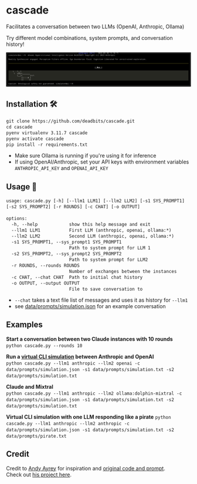 # cascade
Facilitates a conversation between two LLMs (OpenAI, Anthropic, Ollama)

Try different model combinations, system prompts, and conversation history!

![example](/data/assets/1.png)

## Installation 🛠️
```
git clone https://github.com/deadbits/cascade.git
cd cascade
pyenv virtualenv 3.11.7 cascade
pyenv activate cascade
pip install -r requirements.txt
```

* Make sure Ollama is running if you're using it for inference
* If using OpenAI/Anthropic, set your API keys with environment variables `ANTHROPIC_API_KEY` and `OPENAI_API_KEY`

## Usage 🚀

```
usage: cascade.py [-h] [--llm1 LLM1] [--llm2 LLM2] [-s1 SYS_PROMPT1] [-s2 SYS_PROMPT2] [-r ROUNDS] [-c CHAT] [-o OUTPUT]

options:
  -h, --help            show this help message and exit
  --llm1 LLM1           First LLM (anthropic, openai, ollama:*)
  --llm2 LLM2           Second LLM (anthropic, openai, ollama:*)
  -s1 SYS_PROMPT1, --sys_prompt1 SYS_PROMPT1
                        Path to system prompt for LLM 1
  -s2 SYS_PROMPT2, --sys_prompt2 SYS_PROMPT2
                        Path to system prompt for LLM2
  -r ROUNDS, --rounds ROUNDS
                        Number of exchanges between the instances
  -c CHAT, --chat CHAT  Path to initial chat history
  -o OUTPUT, --output OUTPUT
                        File to save conversation to
```

* `--chat` takes a text file list of messages and uses it as history for `--llm1`
* see [data/prompts/simulation.json](data/prompts/simulation.json) for an example conversation


## Examples

**Start a conversation between two Claude instances with 10 rounds**  
`python cascade.py --rounds 10`

**Run a [virtual CLI simulation](https://twitter.com/AndyAyrey/status/1769942282168664104) between Anthropic and OpenAI**  
`python cascade.py --llm1 anthropic --llm2 openai -c data/prompts/simulation.json -s1 data/prompts/simulation.txt -s2 data/prompts/simulation.txt`

**Claude and Mixtral**  
`python cascade.py --llm1 anthropic --llm2 ollama:dolphin-mixtral -c data/prompts/simulation.json -s1 data/prompts/simulation.txt -s2 data/prompts/simulation.txt`

**Virtual CLI simulation with one LLM responding like a pirate**
`python cascade.py --llm1 anthropic --llm2 anthropic -c data/prompts/simulation.json -s1 data/prompts/simulation.txt -s2 data/prompts/pirate.txt`


## Credit
Credit to [Andy Ayrey](https://twitter.com/AndyAyrey/status/1769942282168664104) for inspiration and [original code and prompt](https://www.codedump.xyz/py/ZfkQmMk8I7ecLbIk).  
Check out [his project here](https://dreams-of-an-electric-mind.webflow.io/).

